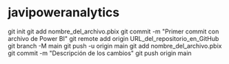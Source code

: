 # javipoweranalytics
git init
git add nombre_del_archivo.pbix
git commit -m "Primer commit con archivo de Power BI"
git remote add origin URL_del_repositorio_en_GitHub
git branch -M main
git push -u origin main
git add nombre_del_archivo.pbix
git commit -m "Descripción de los cambios"
git push origin main
